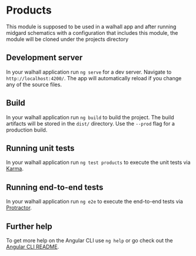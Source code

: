 # Products

This module is supposed to be used in a walhall app and after running midgard schematics with a configuration that includes this module, the module will be cloned under the projects directory

## Development server

In your walhall application run `ng serve` for a dev server. Navigate to `http://localhost:4200/`. The app will automatically reload if you change any of the source files.

## Build

In your walhall application run `ng build` to build the project. The build artifacts will be stored in the `dist/` directory. Use the `--prod` flag for a production build.

## Running unit tests

In your walhall application run `ng test products` to execute the unit tests via [Karma](https://karma-runner.github.io).

## Running end-to-end tests

In your walhall application run `ng e2e` to execute the end-to-end tests via [Protractor](http://www.protractortest.org/).

## Further help

To get more help on the Angular CLI use `ng help` or go check out the [Angular CLI README](https://github.com/angular/angular-cli/blob/master/README.md).
